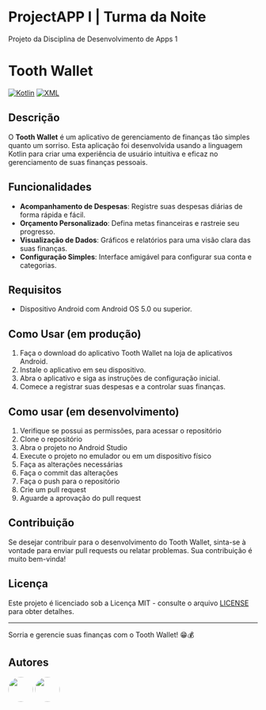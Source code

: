 
# ProjectAPP I | Turma da Noite
Projeto da Disciplina de Desenvolvimento de Apps 1

# Tooth Wallet

[![Kotlin](https://img.shields.io/badge/Kotlin-red.svg)](https://kotlinlang.org/)
[![XML](https://img.shields.io/badge/XML-Markup-orange.svg)](https://www.w3.org/XML/)

## Descrição

O **Tooth Wallet** é um aplicativo de gerenciamento de finanças tão simples quanto um sorriso.
Esta aplicação foi desenvolvida usando a linguagem Kotlin para criar uma experiência de usuário intuitiva e eficaz no 
gerenciamento de suas finanças pessoais.

## Funcionalidades

- **Acompanhamento de Despesas**: Registre suas despesas diárias de forma rápida e fácil.
- **Orçamento Personalizado**: Defina metas financeiras e rastreie seu progresso.
- **Visualização de Dados**: Gráficos e relatórios para uma visão clara das suas finanças.
- **Configuração Simples**: Interface amigável para configurar sua conta e categorias.

## Requisitos

- Dispositivo Android com Android OS 5.0 ou superior.

## Como Usar (em produção)

1. Faça o download do aplicativo Tooth Wallet na loja de aplicativos Android.
2. Instale o aplicativo em seu dispositivo.
3. Abra o aplicativo e siga as instruções de configuração inicial.
4. Comece a registrar suas despesas e a controlar suas finanças.

## Como usar (em desenvolvimento)
1. Verifique se possui as permissões, para acessar o repositório
2. Clone o repositório
3. Abra o projeto no Android Studio
4. Execute o projeto no emulador ou em um dispositivo físico
5. Faça as alterações necessárias
6. Faça o commit das alterações
7. Faça o push para o repositório
8. Crie um pull request
9. Aguarde a aprovação do pull request

## Contribuição

Se desejar contribuir para o desenvolvimento do Tooth Wallet, sinta-se à vontade para enviar 
pull requests ou relatar problemas. Sua contribuição é muito bem-vinda!

## Licença

Este projeto é licenciado sob a Licença MIT - consulte o arquivo [LICENSE](LICENSE) para obter detalhes.

---
Sorria e gerencie suas finanças com o Tooth Wallet! 😁💰

## Autores
<div>
<image href="https://github.com/thalys93" src="https://avatars.githubusercontent.com/u/102838847?s=400&u=1848d3262086831f934e0fddc76566dfcefd5f11&v=4r" width="50px" style="border-radius: 50%;" />
<image href="https://github.com/Maathias01" src="https://avatars.githubusercontent.com/u/105599144?v=4" width="50px"  style="border-radius: 50%;"/>
</div>

